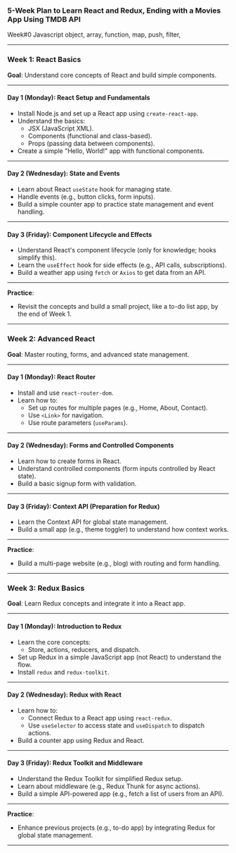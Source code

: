 ### **5-Week Plan to Learn React and Redux, Ending with a Movies App Using TMDB API**
Week#0
Javascript
object, array, function,
map, push, filter,

---

### **Week 1: React Basics**
**Goal**: Understand core concepts of React and build simple components.

---

#### **Day 1 (Monday)**: React Setup and Fundamentals
- Install Node.js and set up a React app using `create-react-app`.
- Understand the basics:
  - JSX (JavaScript XML).
  - Components (functional and class-based).
  - Props (passing data between components).
- Create a simple "Hello, World!" app with functional components.

---

#### **Day 2 (Wednesday)**: State and Events
- Learn about React `useState` hook for managing state.
- Handle events (e.g., button clicks, form inputs).
- Build a simple counter app to practice state management and event handling.

---

#### **Day 3 (Friday)**: Component Lifecycle and Effects
- Understand React's component lifecycle (only for knowledge; hooks simplify this).
- Learn the `useEffect` hook for side effects (e.g., API calls, subscriptions).
- Build a weather app using `fetch` or `Axios` to get data from an API.

---

**Practice**:
- Revisit the concepts and build a small project, like a to-do list app, by the end of Week 1.

---

### **Week 2: Advanced React**
**Goal**: Master routing, forms, and advanced state management.

---

#### **Day 1 (Monday)**: React Router
- Install and use `react-router-dom`.
- Learn how to:
  - Set up routes for multiple pages (e.g., Home, About, Contact).
  - Use `<Link>` for navigation.
  - Use route parameters (`useParams`).

---

#### **Day 2 (Wednesday)**: Forms and Controlled Components
- Learn how to create forms in React.
- Understand controlled components (form inputs controlled by React state).
- Build a basic signup form with validation.

---

#### **Day 3 (Friday)**: Context API (Preparation for Redux)
- Learn the Context API for global state management.
- Build a small app (e.g., theme toggler) to understand how context works.

---

**Practice**:
- Build a multi-page website (e.g., blog) with routing and form handling.

---

### **Week 3: Redux Basics**
**Goal**: Learn Redux concepts and integrate it into a React app.

---

#### **Day 1 (Monday)**: Introduction to Redux
- Learn the core concepts:
  - Store, actions, reducers, and dispatch.
- Set up Redux in a simple JavaScript app (not React) to understand the flow.
- Install `redux` and `redux-toolkit`.

---

#### **Day 2 (Wednesday)**: Redux with React
- Learn how to:
  - Connect Redux to a React app using `react-redux`.
  - Use `useSelector` to access state and `useDispatch` to dispatch actions.
- Build a counter app using Redux and React.

---

#### **Day 3 (Friday)**: Redux Toolkit and Middleware
- Understand the Redux Toolkit for simplified Redux setup.
- Learn about middleware (e.g., Redux Thunk for async actions).
- Build a simple API-powered app (e.g., fetch a list of users from an API).

---

**Practice**:
- Enhance previous projects (e.g., to-do app) by integrating Redux for global state management.

---
